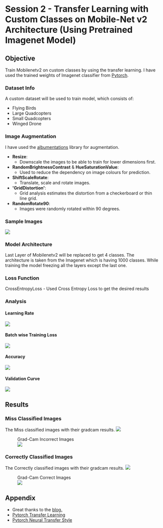 # Session 2 - Transfer Learning with Custom Classes on Mobile-Net v2 Architecture (Using Pretrained Imagenet Model)

## Objective
Train Mobilenetv2 on custom classes by using the transfer learning. I have used the trained weights of Imagenet classifier from [Pytorch](https://pytorch.org/hub/pytorch_vision_mobilenet_v2/).

### Dataset Info

A custom dataset will be used to train model, which consists of:
- Flying Birds
- Large Quadcopters
- Small Quadcopters
- Winged Drone

### Image Augmentation

I have used the [albumentations](https://albumentations.readthedocs.io/en/latest/api/augmentations.html) library for augmentation.

- **Resize**:
	- Downscale the images to be able to train for lower dimensions first.
- **RandomBrightnessContrast** & **HueSaturationValue**:
	- Used to reduce the dependency on image colours for prediction.
- **ShiftScaleRotate**:
	- Translate, scale and rotate images.
- **'GridDistortion'**:
	- Grid analysis estimates the distortion from a checkerboard or thin line grid.
- **RandomRotate90**:
	- Images were randomly rotated within 90 degrees.

### Sample Images
<img src="Save_Model/Sample.jpg">

### Model Architecture
Last Layer of Mobilenetv2 will be replaced to get 4 classes. The architecture is taken from the Imagenet which is having 1000 classes. While training the model freezing all the layers except the last one.  

### Loss Function
CrossEntropyLoss - Used Cross Entropy Loss to get the desired results

### Analysis

#### Learning Rate

<img src="Save_Model/Learning_Rate_Curve.jpg">

#### Batch wise Training Loss
<img src="Save_Model/Batch_Train_Val_Loss_Curve.jpg">

#### Accuracy

<img src="Save_Model/Accuracy_Curve.jpg">

#### Validation Curve
<img src="Save_Model/Validation_Curve.jpg">

## Results

### Miss Classified Images
The Miss classified images with their gradcam results.
<img src="Save_Model/Mis-classified Images.jpg">
<figure>
    <figcaption>Grad-Cam Incorrect Images</figcaption>
    <img src="Save_Model/gradcam_Incorrect.png">
</figure>

### Correctly Classified Images
The Correctly classified images with their gradcam results.
<img src="Save_Model/Corr-classified Images.jpg">
<figure>
    <figcaption>Grad-Cam Correct Images</figcaption>
    <img src="Save_Model/gradcam_Correct.png">
</figure>

## Appendix
 - Great thanks to the [blog.](https://www.analyticsvidhya.com/blog/2019/10/how-to-master-transfer-learning-using-pytorch/)
 - [Pytorch Transfer Learning](https://pytorch.org/tutorials/beginner/transfer_learning_tutorial.html) 
 - [Pytorch Neural Transfer Style](https://pytorch.org/tutorials/advanced/neural_style_tutorial.html)

